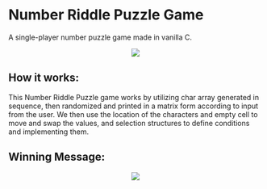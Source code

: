 # Number Riddle Puzzle Game
A single-player number puzzle game made in vanilla C. 


<p align="center">
  <img src="https://raw.githubusercontent.com/Afrokk/Number-Riddle-Puzzle-Game/main/images/output1.png">
</p>

## How it works:
This Number Riddle Puzzle game works by utilizing char array generated in sequence,
then randomized and printed in a matrix form according to input from the user. We then use the
location of the characters and empty cell to move and swap the values, and selection structures
to define conditions and implementing them.

## Winning Message:
<p align="center">
  <img src="https://raw.githubusercontent.com/Afrokk/Number-Riddle-Puzzle-Game/main/images/output2.png">
</p>
